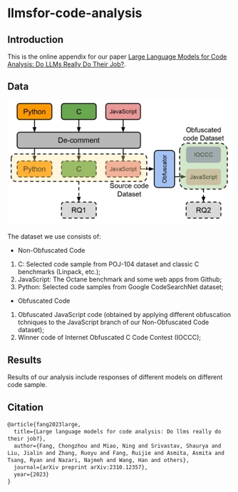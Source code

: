 # llmsfor-code-analysis
## Introduction
This is the online appendix for our paper [Large Language Models for Code Analysis: Do LLMs Really Do Their Job?](https://arxiv.org/abs/2310.12357).
## Data
![General Structure](images/FigAnalysisDiagram.jpg)

The dataset we use consists of:
- Non-Obfuscated Code
1. C: Selected code sample from POJ-104 dataset and classic C benchmarks (Linpack, etc.);
2. JavaScript: The Octane benchmark and some web apps from Github;
3. Python: Selected code samples from Google CodeSearchNet dataset;
- Obfuscated Code
1. Obfuscated JavaScript code (obtained by applying different obfuscation tchniques to the JavaScript branch of our Non-Obfuscated Code dataset);
2. Winner code of Internet Obfuscated C Code Contest (IOCCC);
## Results
<!-- ![Overall histogram regarding LoC statistics of our non-obfuscated source code dataset](images/FigCodeHist.jpg) -->
Results of our analysis include responses of different models on different code sample.
<!-- ## Case Studies
![Android Case Study](images/FigAndroidDiagram.jpg)
![WannaCry Case Study](images/FigWannaCry.jpg) -->
## Citation
```
@article{fang2023large,
  title={Large language models for code analysis: Do llms really do their job?},
  author={Fang, Chongzhou and Miao, Ning and Srivastav, Shaurya and Liu, Jialin and Zhang, Ruoyu and Fang, Ruijie and Asmita, Asmita and Tsang, Ryan and Nazari, Najmeh and Wang, Han and others},
  journal={arXiv preprint arXiv:2310.12357},
  year={2023}
}
```
